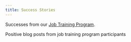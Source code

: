```yaml
---
title: Success Stories
---
```


Successes from our [Job Training Program](/program).

Positive blog posts from job training program participants